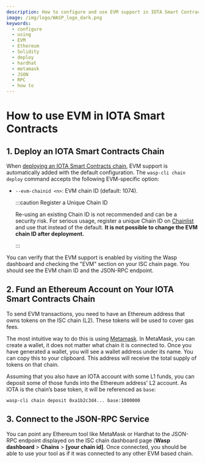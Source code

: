 ```yaml
---
description: How to configure and use EVM support in IOTA Smart Contracts.
image: /img/logo/WASP_logo_dark.png
keywords:
  - configure
  - using
  - EVM
  - Ethereum
  - Solidity
  - deploy
  - hardhat
  - metamask
  - JSON
  - RPC
  - how to
---
```


# How to use EVM in IOTA Smart Contracts

## 1. Deploy an IOTA Smart Contracts Chain

When [deploying an IOTA Smart Contracts chain](/wasp-cli/how-tos/setting-up-a-chain/), EVM support is automatically
added with the default configuration. The `wasp-cli chain deploy` command accepts the following EVM-specific option:

- `--evm-chainid <n>`: EVM chain ID (default: 1074).

  :::caution Register a Unique Chain ID

  Re-using an existing Chain ID is not recommended and can be a security risk. For serious usage, register a unique
  Chain ID on [Chainlist](https://chainlist.org/) and use that instead of the default. **It is not possible to change
  the EVM chain ID after deployment.**

  :::

You can verify that the EVM support is enabled by visiting
the Wasp dashboard and checking the "EVM" section on your ISC chain page.
You should see the EVM chain ID and the JSON-RPC endpoint.

## 2. Fund an Ethereum Account on Your IOTA Smart Contracts Chain

To send EVM transactions, you need to have an Ethereum address that owns tokens on the ISC chain (L2). These tokens will
be used to cover gas fees.

The most intuitive way to do this is using [Metamask](https://metamask.io). In MetaMask, you can create a wallet, it
does not matter what chain it is connected to. Once you have generated a wallet, you will see a wallet address under its
name. You can copy this to your clipboard. This address will receive the total supply of tokens on that chain.

Assuming that you also have an IOTA account with some L1 funds, you can deposit some of those funds into the Ethereum
address' L2 account. As IOTA is the chain’s base token, it will be referenced as `base`:

```shell
wasp-cli chain deposit 0xa1b2c3d4... base:1000000
```

## 3. Connect to the JSON-RPC Service

You can point any Ethereum tool like MetaMask or Hardhat to the JSON-RPC endpoint displayed on the ISC chain dashboard
page (**Wasp dashboard** > **Chains** > **[your chain id]**. Once connected, you should be able to use your tool as if
it was connected to any other EVM based chain.
